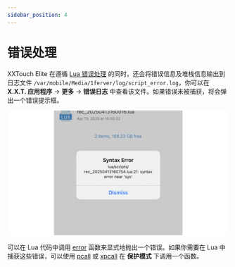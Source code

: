 ```yaml
---
sidebar_position: 4
---
```


# 错误处理

XXTouch Elite 在遵循 [Lua 错误处理](https://cloudwu.github.io/lua53doc/manual.html#2.3) 的同时，还会将错误信息及堆栈信息输出到日志文件 `/var/mobile/Media/1ferver/log/script_error.log`，你可以在 **X.X.T. 应用程序** -> **更多** -> **错误日志** 中查看该文件。如果错误未被捕获，将会弹出一个错误提示框。

![Syntax Error](./img/Syntax_Error.001.png)

可以在 Lua 代码中调用 [error](https://cloudwu.github.io/lua53doc/manual.html#pdf-error) 函数来显式地抛出一个错误。如果你需要在 Lua 中捕获这些错误，可以使用 [pcall](https://cloudwu.github.io/lua53doc/manual.html#pdf-pcall) 或 [xpcall](https://cloudwu.github.io/lua53doc/manual.html#pdf-xpcall) 在 **保护模式** 下调用一个函数。
